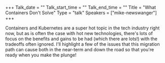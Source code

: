 +++
Talk_date = ""
Talk_start_time = ""
Talk_end_time = ""
Title = "What Containers Don't Solve"
Type = "talk"
Speakers = ["mike-newswanger"]
+++

Containers and Kubernetes are a super hot topic in the tech industry right now, but as is often the case with hot new technologies, there's lots of focus on the benefits and gains to be had (which there are lots!) with the tradeoffs often ignored. I'll highlight a few of the issues that this migration path can cause both in the near-term and down the road so that you're ready when you make the plunge!
